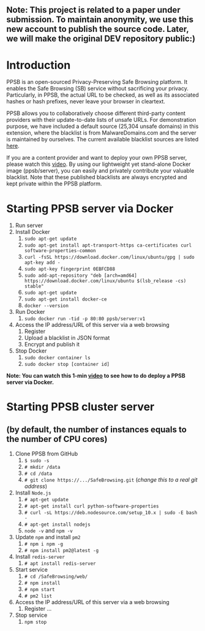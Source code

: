 ﻿
## Note: This project is related to a paper under submission. To maintain anonymity, we use this new account to publish the source code. Later, we will make the original DEV repository public:)

# Introduction

PPSB is an open-sourced Privacy-Preserving Safe Browsing platform. It enables the Safe Browsing (SB) service without sacrificing your privacy. Particularly, in PPSB, the actual URL to be checked, as well as its associated hashes or hash prefixes, never leave your browser in cleartext.

PPSB allows you to collaboratively choose different third-party content providers with their update-to-date lists of unsafe URLs. For demonstration purpose, we have included a default source (25,304 unsafe domains) in this extension, where the blacklist is from MalwareDomains.com and the server is maintained by ourselves. The current available blacklist sources are listed [here](https://goo.gl/bUBhpz).

If you are a content provider and want to deploy your own PPSB server, please watch this [video](https://youtu.be/EEpZJpFhEWQ). By using our lightweight yet stand-alone Docker image (ppsb/server), you can easily and privately contribute your valuable blacklist. Note that these published blacklists are always encrypted and kept private within the PPSB platform.

# Starting PPSB server via Docker

1. Run server
2. Install Docker
   1. `sudo apt-get update`
   2. `sudo apt-get install apt-transport-https ca-certificates curl software-properties-common`
   3. `curl -fsSL https://download.docker.com/linux/ubuntu/gpg | sudo apt-key add -`
   4. `sudo apt-key fingerprint 0EBFCD88`
   5. `sudo add-apt-repository "deb [arch=amd64] https://download.docker.com/linux/ubuntu $(lsb_release -cs) stable"`
   6. `sudo apt-get update`
   7. `sudo apt-get install docker-ce`
   8. `docker --version`
3. Run Docker
   1. `sudo docker run -tid -p 80:80 ppsb/server:v1`
4. Access the IP address/URL of this server via a web browsing
   1. Register
   2. Upload a blacklist in JSON format
   3. Encrypt and publish it
5. Stop Docker
   1. `sudo docker container ls`
   2. `sudo docker stop [container id]`

**Note: You can watch this 1-min [video](https://youtu.be/EEpZJpFhEWQ) to see how to do deploy a PPSB server via Docker.**

 
# Starting PPSB cluster server 

## (by default, the number of instances equals to the number of CPU cores)

1. Clone PPSB from GitHub
   1. `$ sudo -s`
   2. `# mkdir /data`
   3. `# cd /data`
   4. `# git clone https://.../SafeBrowsing.git` (*change this to a real git address*)
2. Install `Node.js`
   1. `# apt-get update`
   2. `# apt-get install curl python-software-properties`
   3. `# curl -sL https://deb.nodesource.com/setup_10.x | sudo -E bash -`
   4. `# apt-get install nodejs`
   5. `node -v` and `npm -v`
3. Update `npm` and install `pm2`
   1. `# npm i npm -g`
   2. `# npm install pm2@latest -g`
4. Install `redis-server`
   1. `# apt install redis-server`
5. Start service
   1. `# cd /SafeBrowsing/web/`
   2. `# npm install`
   3. `# npm start`
   4. `# pm2 list`
5. Access the IP address/URL of this server via a web browsing
   1. Register ...
6. Stop service
   1. `npm stop`
